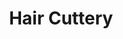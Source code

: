 ---
title: "Hair Cuttery"
url: /falls-church/hair-cuttery-arlington-boulevard/
shop: hairdresser
---